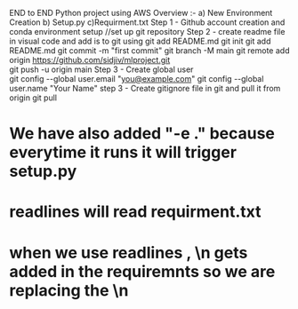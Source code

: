 END to END Python project using AWS
Overview :- 
a) New Environment Creation
b) Setup.py
c)Requirment.txt
Step 1 - Github account creation and conda environment setup //set up git repository
Step 2 - create readme file in visual code and add is to git using git add README.md
            git init
            git add README.md
            git commit -m "first commit"
            git branch -M main
            git remote add origin https://github.com/sidjiv/mlproject.git   
            git push -u origin main
 Step 3 - Create global user           
            git config --global user.email "you@example.com"
            git config --global user.name "Your Name"
step 3 - Create gitignore file in git and pull it from origin
            git pull

 # We have also added "-e ." because everytime it runs it will trigger setup.py 
  # readlines will read requirment.txt 
        
 # when we use readlines , \n gets added in the requiremnts so we are replacing the \n